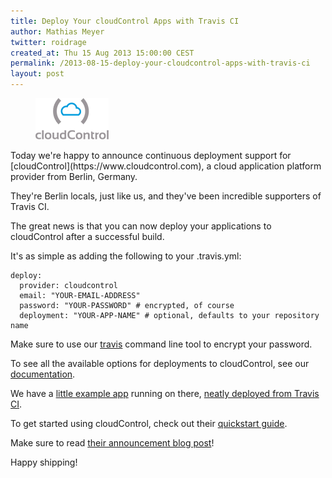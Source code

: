 ```yaml
---
title: Deploy Your cloudControl Apps with Travis CI
author: Mathias Meyer
twitter: roidrage
created_at: Thu 15 Aug 2013 15:00:00 CEST
permalink: /2013-08-15-deploy-your-cloudcontrol-apps-with-travis-ci
layout: post
---
```

<figure class="small right">
  <a href="https://www.cloudcontrol.com"><img src="/images/cloudcontrol.png"/></a>
</figure>
Today we're happy to announce continuous deployment support for
[cloudControl](https://www.cloudcontrol.com), a cloud application platform
provider from Berlin, Germany.

They're Berlin locals, just like us, and they've been incredible supporters of
Travis CI.

The great news is that you can now deploy your applications to cloudControl
after a successful build.

It's as simple as adding the following to your .travis.yml:

    deploy:
      provider: cloudcontrol
      email: "YOUR-EMAIL-ADDRESS"
      password: "YOUR-PASSWORD" # encrypted, of course
      deployment: "YOUR-APP-NAME" # optional, defaults to your repository name

Make sure to use our [travis](https://github.com/travis-ci/travis) command line
tool to encrypt your password.

To see all the available options for deployments to cloudControl, see our
[documentation](http://docs.travis-ci.com/user/deployment/cloudcontrol/).

We have a [little example app](https://github.com/rkh/ruby-sinatra-example-app)
running on there, [neatly deployed from Travis
CI](http://myfoo.cloudcontrolled.com).

To get started using cloudControl, check out their [quickstart
guide](https://www.cloudcontrol.com/dev-center/Quickstart).

Make sure to read [their announcement blog
post](https://www.cloudcontrol.com/blog/support-for-travis-ci)!

Happy shipping!
